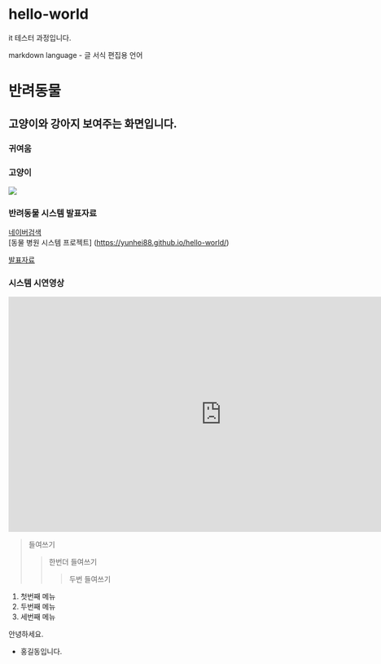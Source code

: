 # hello-world
it 테스터 과정입니다.

markdown language - 글 서식 편집용 언어

# 반려동물
## 고양이와 강아지 보여주는 화면입니다.
### 귀여움

### 고양이
 <img src='cat.jpg'/>

### 반려동물 시스템 발표자료
[네이버검색](https://www.naver.com)<br>
[동물 병원 시스템 프로젝트]
(https://yunhei88.github.io/hello-world/)
<br>

[발표자료](/project.pptx)<br>



### 시스템 시연영상

<iframe width="835" height="462" src="https://www.youtube.com/embed/m--MXud9XdI?list=RDm--MXud9XdI" title="[최신가요 실시간 인기차트] 2025년 10월 19일 3주차, 멜론차트 X, 차트둥이 공식채널, 노래모음 KPOP 플레이리스트 종합차트" frameborder="0" allow="accelerometer; autoplay; clipboard-write; encrypted-media; gyroscope; picture-in-picture; web-share" referrerpolicy="strict-origin-when-cross-origin" allowfullscreen></iframe>



>들여쓰기
>>한번더 들여쓰기
>>>두번 들여쓰기

1. 첫번째 메뉴
2. 두번째 메뉴
3. 세번째 메뉴


안녕하세요.
* 홍길동입니다.
